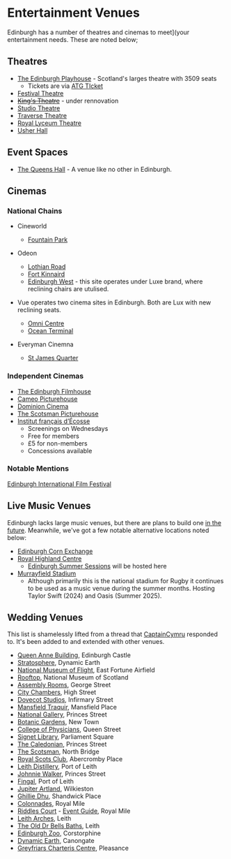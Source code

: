 # Entertainment Venues

Edinburgh has a number of theatres and cinemas to meet](your entertainment needs. These are noted below;

## Theatres

* [The Edinburgh Playhouse](https://www.playhousetheatre.com/) - Scotland's larges theatre with 3509 seats
  * Tickets are via [ATG TIcket](https://www.atgticket.com/venues/edinburgh-playhouse/)
* [Festival Theatre](https://www.capitaltheatres.com/our-venues/festival-theatre/)
* ~~[King's Theatre](https://www.capitaltheatres.com/our-venues/kings-theatre/)~~ - under rennovation
* [Studio Theatre](https://www.capitaltheatres.com/our-venues/studio-theatre/)
* [Traverse Theatre](https://www.traverse.co.uk/)
* [Royal Lyceum Theatre](https://lyceum.org.uk/)
* [Usher Hall](https://cultureedinburgh.com/our-venues/usher-hall)

## Event Spaces

* [The Queens Hall](https://www.thequeenshall.net) - A venue like no other in Edinburgh.

## Cinemas

### National Chains

* Cineworld
  * [Fountain Park](https://www.cineworld.co.uk/cinemas/edinburgh)

* Odeon
  * [Lothian Road](https://www.odeon.co.uk/cinemas/edinburgh-lothian-road/)
  * [Fort Kinnaird](https://www.odeon.co.uk/cinemas/edinburgh-fort-kinnaird/)
  * [Edinburgh West](https://www.odeon.co.uk/cinemas/edinburgh-west/) - this site operates under Luxe brand, where reclining chairs are utulised.

* Vue operates two cinema sites in Edinburgh. Both are Lux with new reclining seats.
  * [Omni Centre](https://www.myvue.com/cinema/edinburgh-omni-centre/whats-on)
  * [Ocean Terminal](https://www.myvue.com/cinema/edinburgh-ocean-terminal/whats-on)

* Everyman Cinemna
  * [St James Quarter](https://www.everymancinema.com/)

### Independent  Cinemas

* [The Edinburgh Filmhouse](https://www.filmhouse.org.uk/home/)
* [Cameo Picturehouse](https://www.picturehouses.com/cinema/the-cameo)
* [Dominion Cinema](https://www.dominioncinema.co.uk)
* [The Scotsman Picturehouse](https://www.scotsmanpicturehouse.co.uk/home)
* [Institut français d’Écosse](https://www.ifecosse.org.uk/)
  * Screenings on Wednesdays
  * Free for members
  * £5 for non-members
  * Concessions available

### Notable Mentions

[Edinburgh International Film Festival](https://www.edfilmfest.org/)

## Live Music Venues

Edinburgh lacks large music venues, but there are plans to build one [in the future](https://www.bbc.co.uk/news/articles/cglle38ldm5o).  Meanwhile, we've got a few notable alternative locations noted below:

* [Edinburgh Corn Exchange](https://www.edinburghcornexchange.co.uk/)
* [Royal Highland Centre](https://www.royalhighlandcentre.co.uk/)
  * [Edinburgh Summer Sessions](https://www.smmrsessions.com/locations/edinburgh) will be hosted here
* [Murrayfield Stadium](https://scottishrugby.org/)
  * Although primarily this is the national stadium for Rugby it continues to be used as a music venue during the summer months. Hosting Taylor Swift (2024) and Oasis (Summer 2025).

## Wedding Venues

This list is shamelessly lifted from a thread that [CaptainCymru](/u/CaptainCymru) responded to. It's been added to and extended with other venues.

* [Queen Anne Building](https://www.edinburghcastle.scot/venue-hire/private-events), Edinburgh Castle
* [Stratosphere](https://dynamicearth.org.uk/event-hire/our-spaces/stratosphere/), Dynamic Earth
* [National Museum of Flight](https://www.nms.ac.uk/venue-hire/national-museum-of-flight), East Fortune Airfield
* [Rooftop](https://www.nms.ac.uk/venue-hire/national-museum-of-scotland/rooftops), National Museum of Scotland
* [Assembly Rooms](https://www.assemblyroomsedinburgh.co.uk/), George Street
* [City Chambers](https://www.edinburghcitychambers.co.uk/), High Street
* [Dovecot Studios](https://dovecotstudios.com/venue-hire), Infirmary Street
* [Mansfield Traquir](https://www.mansfieldtraquair.co.uk/), Mansfield Place
* [National Gallery](https://www.nationalgalleries.org/), Princes Street
* [Botanic Gardens](https://www.rbge.org.uk/), New Town
* [College of Physicians](https://venue.rcpe.co.uk/), Queen Street
* [Signet Library](https://www.thesignetlibrary.co.uk/), Parliament Square
* [The Caledonian](https://www.hilton.com/en/hotels/ednchqq-the-caledonian-edinburgh/events/), Princes Street
* [The Scotsman](https://scotsmanhotel.co.uk/meetings-events/), North Bridge
* [Royal Scots Club](https://royalscotsclub.com/meetings-conferences/), Abercromby Place
* [Leith Distillery](https://www.leithdistillery.com/privateroomhire), Port of Leith
* [Johnnie Walker](https://www.johnniewalker.com/en-gb/visit-us-princes-street), Princes Street
* [Fingal](https://www.fingal.co.uk/events-meetings/events-meetings/), Port of Leith
* [Jupiter Artland](https://www.jupiterartland.org/venue-hire/), Wilkieston
* [Ghillie Dhu](https://ghillie-dhu.co.uk/weddings/), Shandwick Place
* [Colonnades](https://www.thesignetlibrary.co.uk/colonnades/), Royal Mile
* [Riddles Court](https://www.shbt.org.uk/our-buildings/riddles-court/) - [Event Guide](https://www.shbt.org.uk/wp-content/uploads/2021/10/Parties-and-Private-Dining.pdf), Royal Mile
* [Leith Arches](https://leitharches.com/wedding-venue/), Leith
* [The Old Dr Bells Baths](https://theolddrbellsbaths.com/weddings/), Leith
* [Edinburgh Zoo](https://www.edinburghzoo.org.uk/events-experiences/venue-hire/weddings), Corstorphine
* [Dynamic Earth](https://dynamicearth.org.uk/event-hire/weddings/), Canongate
* [Greyfriars Charteris Centre](http://www.charteriscentre.com/), Pleasance
